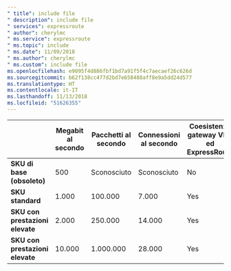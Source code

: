 ```yaml
---
" title": include file
" description": include file
" services": expressroute
" author": cherylmc
" ms.service": expressroute
" ms.topic": include
" ms.date": 11/09/2018
" ms.author": cherylmc
" ms.custom": include file
ms.openlocfilehash: e9095f4d886fbf1bd7a91f5f4c7aecaef26c626d
ms.sourcegitcommit: b62f138cc477d2bd7e658488aff8e9a5dd24d577
ms.translationtype: HT
ms.contentlocale: it-IT
ms.lasthandoff: 11/13/2018
ms.locfileid: "51626355"
---
```

|  | **Megabit al secondo** | **Pacchetti al secondo** | **Connessioni al secondo** | **Coesistenza gateway VPN ed ExpressRoute** |
| --- | --- | --- | --- | --- |
| **SKU di base (obsoleto)** |500 | Sconosciuto | Sconosciuto |No  |
| **SKU standard** |1.000 | 100.000 | 7.000 | Yes |
| **SKU con prestazioni elevate** |2.000 | 250.000 | 14.000 | Yes |
| **SKU con prestazioni elevate** |10.000 | 1.000.000 | 28.000 | Yes |

